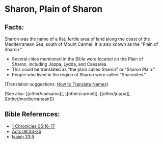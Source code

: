 # Sharon, Plain of Sharon #

## Facts: ##

Sharon was the name of a flat, fertile area of land along the coast of the Mediterranean Sea, south of Mount Carmel. It is also known as the "Plain of Sharon."

* Several cities mentioned in the Bible were located on the Plain of Sharon, including Joppa, Lydda, and Caesarea.
* This could be translated as "the plain called Sharon" or "Sharon Plain."
* People who lived in the region of Sharon were called "Sharonites."

(Translation suggestions: [How to Translate Names](en/ta-vol1/translate/man/translate-names))

(See also: [[other/caesarea]], [[other/carmel]], [[other/joppa]], [[other/mediterranean]])

## Bible References: ##

* [1 Chronicles 05:16-17](en/tn/1ch/help/05/16)
* [Acts 09:33-35](en/tn/act/help/09/33)
* [Isaiah 33:9](en/tn/isa/help/33/09)